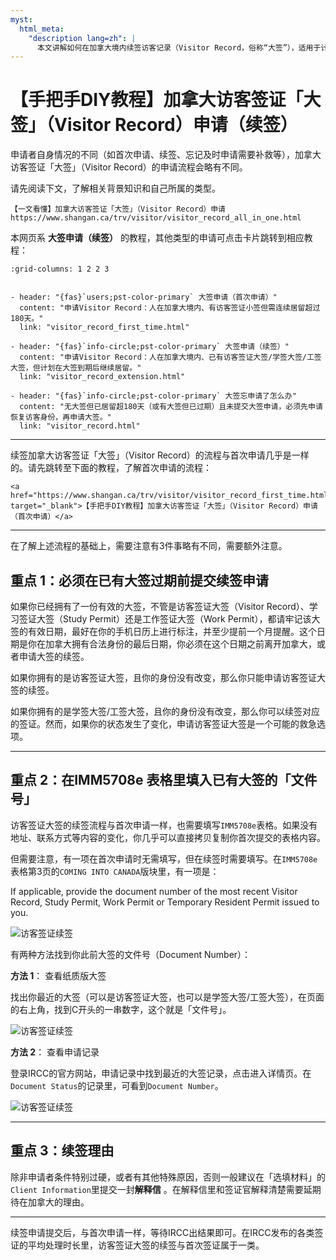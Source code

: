 ```yaml
---
myst:
  html_meta:
    "description lang=zh": |
      本文讲解如何在加拿大境内续签访客记录（Visitor Record，俗称“大签”），适用于计划在加拿大拥有大签，但大签将要过期的申请者。
---
```

# 【手把手DIY教程】加拿大访客签证「大签」（Visitor Record）申请（续签）

申请者自身情况的不同（如首次申请、续签、忘记及时申请需要补救等），加拿大访客签证「大签」（Visitor Record）的申请流程会略有不同。

请先阅读下文，了解相关背景知识和自己所属的类型。

```{admonition} 「上岸加拿大」独家内容
【一文看懂】加拿大访客签证「大签」（Visitor Record）申请
https://www.shangan.ca/trv/visitor/visitor_record_all_in_one.html
```

本网页系 **大签申请（续签）** 的教程，其他类型的申请可点击卡片跳转到相应教程：

```{gallery-grid}
:grid-columns: 1 2 2 3


- header: "{fas}`users;pst-color-primary` 大签申请（首次申请）"
  content: "申请Visitor Record：人在加拿大境内、有访客签证小签但需连续居留超过180天。"
  link: "visitor_record_first_time.html"

- header: "{fas}`info-circle;pst-color-primary` 大签申请（续签）"
  content: "申请Visitor Record：人在加拿大境内、已有访客签证大签/学签大签/工签大签，但计划在大签到期后继续居留。"
  link: "visitor_record_extension.html"

- header: "{fas}`info-circle;pst-color-primary` 大签忘申请了怎么办"
  content: "无大签但已居留超180天（或有大签但已过期）且未提交大签申请，必须先申请恢复访客身份，再申请大签。"
  link: "visitor_record.html"
```

---

续签加拿大访客签证「大签」（Visitor Record）的流程与首次申请几乎是一样的。请先跳转至下面的教程，了解首次申请的流程：

```{admonition} 「上岸加拿大」独家内容
<a href="https://www.shangan.ca/trv/visitor/visitor_record_first_time.html" target="_blank">【手把手DIY教程】加拿大访客签证「大签」（Visitor Record）申请（首次申请）</a>
```
---

在了解上述流程的基础上，需要注意有3件事略有不同，需要额外注意。

## 重点 1：必须在已有大签过期前提交续签申请

如果你已经拥有了一份有效的大签，不管是访客签证大签（Visitor Record）、学习签证大签（Study Permit）还是工作签证大签（Work Permit），都请牢记该大签的有效日期，最好在你的手机日历上进行标注，并至少提前一个月提醒。这个日期是你在加拿大拥有合法身份的最后日期，你必须在这个日期之前离开加拿大，或者申请大签的续签。

如果你拥有的是访客签证大签，且你的身份没有改变，那么你只能申请访客签证大签的续签。

如果你拥有的是学签大签/工签大签，且你的身份没有改变，那么你可以续签对应的签证。然而，如果你的状态发生了变化，申请访客签证大签是一个可能的救急选项。

---

## 重点 2：在IMM5708e 表格里填入已有大签的「文件号」

访客签证大签的续签流程与首次申请一样，也需要填写`IMM5708e`表格。如果没有地址、联系方式等内容的变化，你几乎可以直接拷贝复制你首次提交的表格内容。

但需要注意，有一项在首次申请时无需填写，但在续签时需要填写。在`IMM5708e`表格第3页的`COMING INTO CANADA`版块里，有一项是：

If applicable, provide the document number of the most recent Visitor Record, Study Permit, Work Permit or Temporary Resident Permit issued to you.

![访客签证续签](/_static/images/trv/visitor/visitor_record/07.png)


有两种方法找到你此前大签的文件号（Document Number）：

**方法 1**： 查看纸质版大签  

找出你最近的大签（可以是访客签证大签，也可以是学签大签/工签大签），在页面的右上角，找到C开头的一串数字，这个就是「文件号」。

![访客签证续签](/_static/images/trv/visitor/visitor_record/08.png)

**方法 2**： 查看申请记录

登录IRCC的官方网站，申请记录中找到最近的大签记录，点击进入详情页。在`Document Status`的记录里，可看到`Document Number`。

![访客签证续签](/_static/images/trv/visitor/visitor_record/DocumentNumber.png)

---

## 重点 3：续签理由

除非申请者条件特别过硬，或者有其他特殊原因，否则一般建议在「选填材料」的`Client Information`里提交一封**解释信** 。在解释信里和签证官解释清楚需要延期待在加拿大的理由。

---

续签申请提交后，与首次申请一样，等待IRCC出结果即可。在IRCC发布的各类签证的平均处理时长里，访客签证大签的续签与首次签证属于一类。